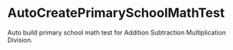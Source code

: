 # AutoCreatePrimarySchoolMathTest
Auto build primary school math test for Addition Subtraction Multiplication Division.
